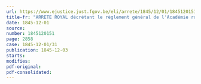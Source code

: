 ```yaml
---
url: https://www.ejustice.just.fgov.be/eli/arrete/1845/12/01/1845120151/justel
title-fr: "ARRETE ROYAL décrétant le règlement général de l'Académie royale des Sciences, des Lettres et des Beaux-Arts de Belgique"
date: 1845-12-01
source:
number: 1845120151
page: 2858
case: 1845-12-01/31
publication: 1845-12-03
starts:
modifies:
pdf-original:
pdf-consolidated:
---
```



